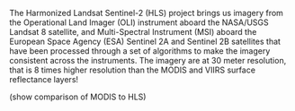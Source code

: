 The Harmonized Landsat Sentinel-2 (HLS) project brings us imagery from the Operational Land Imager (OLI) instrument aboard the NASA/USGS Landsat 8 satellite, and Multi-Spectral Instrument (MSI) aboard the European Space Agency (ESA) Sentinel 2A and Sentinel 2B satellites that have been processed through a set of algorithms to make the imagery consistent across the instruments. The imagery are at 30 meter resolution, that is 8 times higher resolution than the MODIS and VIIRS surface reflectance layers!


(show comparison of MODIS to HLS)